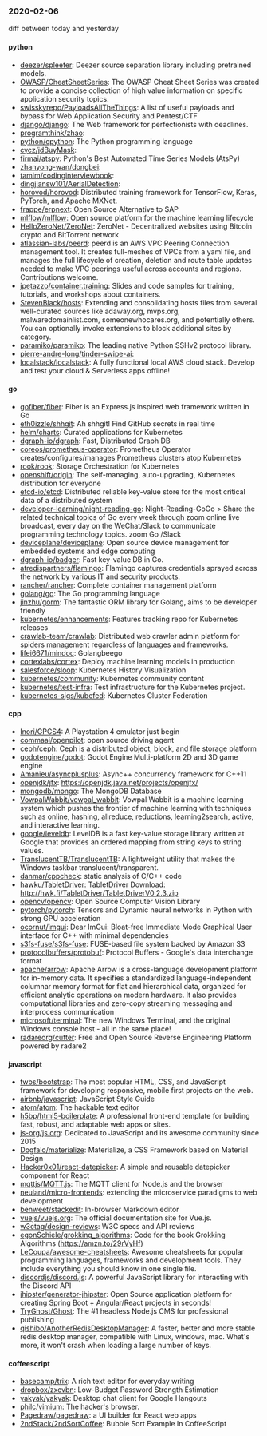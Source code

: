 ### 2020-02-06
diff between today and yesterday

#### python
* [deezer/spleeter](https://github.com/deezer/spleeter): Deezer source separation library including pretrained models.
* [OWASP/CheatSheetSeries](https://github.com/OWASP/CheatSheetSeries): The OWASP Cheat Sheet Series was created to provide a concise collection of high value information on specific application security topics.
* [swisskyrepo/PayloadsAllTheThings](https://github.com/swisskyrepo/PayloadsAllTheThings): A list of useful payloads and bypass for Web Application Security and Pentest/CTF
* [django/django](https://github.com/django/django): The Web framework for perfectionists with deadlines.
* [programthink/zhao](https://github.com/programthink/zhao): 
* [python/cpython](https://github.com/python/cpython): The Python programming language
* [cycz/jdBuyMask](https://github.com/cycz/jdBuyMask): 
* [firmai/atspy](https://github.com/firmai/atspy): Python's Best Automated Time Series Models (AtsPy)
* [zhanyong-wan/dongbei](https://github.com/zhanyong-wan/dongbei): 
* [tamim/codinginterviewbook](https://github.com/tamim/codinginterviewbook):      
* [dingjiansw101/AerialDetection](https://github.com/dingjiansw101/AerialDetection): 
* [horovod/horovod](https://github.com/horovod/horovod): Distributed training framework for TensorFlow, Keras, PyTorch, and Apache MXNet.
* [frappe/erpnext](https://github.com/frappe/erpnext): Open Source Alternative to SAP
* [mlflow/mlflow](https://github.com/mlflow/mlflow): Open source platform for the machine learning lifecycle
* [HelloZeroNet/ZeroNet](https://github.com/HelloZeroNet/ZeroNet): ZeroNet - Decentralized websites using Bitcoin crypto and BitTorrent network
* [atlassian-labs/peerd](https://github.com/atlassian-labs/peerd): peerd is an AWS VPC Peering Connection management tool. It creates full-meshes of VPCs from a yaml file, and manages the full lifecycle of creation, deletion and route table updates needed to make VPC peerings useful across accounts and regions. Contributions welcome.
* [jpetazzo/container.training](https://github.com/jpetazzo/container.training): Slides and code samples for training, tutorials, and workshops about containers.
* [StevenBlack/hosts](https://github.com/StevenBlack/hosts): Extending and consolidating hosts files from several well-curated sources like adaway.org, mvps.org, malwaredomainlist.com, someonewhocares.org, and potentially others. You can optionally invoke extensions to block additional sites by category.
* [paramiko/paramiko](https://github.com/paramiko/paramiko): The leading native Python SSHv2 protocol library.
* [pierre-andre-long/tinder-swipe-ai](https://github.com/pierre-andre-long/tinder-swipe-ai): 
* [localstack/localstack](https://github.com/localstack/localstack):  A fully functional local AWS cloud stack. Develop and test your cloud & Serverless apps offline!

#### go
* [gofiber/fiber](https://github.com/gofiber/fiber):  Fiber is an Express.js inspired web framework written in Go 
* [eth0izzle/shhgit](https://github.com/eth0izzle/shhgit): Ah shhgit! Find GitHub secrets in real time
* [helm/charts](https://github.com/helm/charts): Curated applications for Kubernetes
* [dgraph-io/dgraph](https://github.com/dgraph-io/dgraph): Fast, Distributed Graph DB
* [coreos/prometheus-operator](https://github.com/coreos/prometheus-operator): Prometheus Operator creates/configures/manages Prometheus clusters atop Kubernetes
* [rook/rook](https://github.com/rook/rook): Storage Orchestration for Kubernetes
* [openshift/origin](https://github.com/openshift/origin): The self-managing, auto-upgrading, Kubernetes distribution for everyone
* [etcd-io/etcd](https://github.com/etcd-io/etcd): Distributed reliable key-value store for the most critical data of a distributed system
* [developer-learning/night-reading-go](https://github.com/developer-learning/night-reading-go): Night-Reading-GoGo  > Share the related technical topics of Go every week through zoom online live broadcast, every day on the WeChat/Slack to communicate programming technology topics.  zoom  Go /Slack 
* [deviceplane/deviceplane](https://github.com/deviceplane/deviceplane): Open source device management for embedded systems and edge computing
* [dgraph-io/badger](https://github.com/dgraph-io/badger): Fast key-value DB in Go.
* [atredispartners/flamingo](https://github.com/atredispartners/flamingo): Flamingo captures credentials sprayed across the network by various IT and security products.
* [rancher/rancher](https://github.com/rancher/rancher): Complete container management platform
* [golang/go](https://github.com/golang/go): The Go programming language
* [jinzhu/gorm](https://github.com/jinzhu/gorm): The fantastic ORM library for Golang, aims to be developer friendly
* [kubernetes/enhancements](https://github.com/kubernetes/enhancements): Features tracking repo for Kubernetes releases
* [crawlab-team/crawlab](https://github.com/crawlab-team/crawlab): Distributed web crawler admin platform for spiders management regardless of languages and frameworks.
* [lifei6671/mindoc](https://github.com/lifei6671/mindoc): Golangbeego
* [cortexlabs/cortex](https://github.com/cortexlabs/cortex): Deploy machine learning models in production
* [salesforce/sloop](https://github.com/salesforce/sloop): Kubernetes History Visualization
* [kubernetes/community](https://github.com/kubernetes/community): Kubernetes community content
* [kubernetes/test-infra](https://github.com/kubernetes/test-infra): Test infrastructure for the Kubernetes project.
* [kubernetes-sigs/kubefed](https://github.com/kubernetes-sigs/kubefed): Kubernetes Cluster Federation

#### cpp
* [Inori/GPCS4](https://github.com/Inori/GPCS4): A Playstation 4 emulator just begin
* [commaai/openpilot](https://github.com/commaai/openpilot): open source driving agent
* [ceph/ceph](https://github.com/ceph/ceph): Ceph is a distributed object, block, and file storage platform
* [godotengine/godot](https://github.com/godotengine/godot): Godot Engine  Multi-platform 2D and 3D game engine
* [Amanieu/asyncplusplus](https://github.com/Amanieu/asyncplusplus): Async++ concurrency framework for C++11
* [openjdk/jfx](https://github.com/openjdk/jfx): https://openjdk.java.net/projects/openjfx/
* [mongodb/mongo](https://github.com/mongodb/mongo): The MongoDB Database
* [VowpalWabbit/vowpal_wabbit](https://github.com/VowpalWabbit/vowpal_wabbit): Vowpal Wabbit is a machine learning system which pushes the frontier of machine learning with techniques such as online, hashing, allreduce, reductions, learning2search, active, and interactive learning.
* [google/leveldb](https://github.com/google/leveldb): LevelDB is a fast key-value storage library written at Google that provides an ordered mapping from string keys to string values.
* [TranslucentTB/TranslucentTB](https://github.com/TranslucentTB/TranslucentTB): A lightweight utility that makes the Windows taskbar translucent/transparent.
* [danmar/cppcheck](https://github.com/danmar/cppcheck): static analysis of C/C++ code
* [hawku/TabletDriver](https://github.com/hawku/TabletDriver): TabletDriver Download: http://hwk.fi/TabletDriver/TabletDriverV0.2.3.zip
* [opencv/opencv](https://github.com/opencv/opencv): Open Source Computer Vision Library
* [pytorch/pytorch](https://github.com/pytorch/pytorch): Tensors and Dynamic neural networks in Python with strong GPU acceleration
* [ocornut/imgui](https://github.com/ocornut/imgui): Dear ImGui: Bloat-free Immediate Mode Graphical User interface for C++ with minimal dependencies
* [s3fs-fuse/s3fs-fuse](https://github.com/s3fs-fuse/s3fs-fuse): FUSE-based file system backed by Amazon S3
* [protocolbuffers/protobuf](https://github.com/protocolbuffers/protobuf): Protocol Buffers - Google's data interchange format
* [apache/arrow](https://github.com/apache/arrow): Apache Arrow is a cross-language development platform for in-memory data. It specifies a standardized language-independent columnar memory format for flat and hierarchical data, organized for efficient analytic operations on modern hardware. It also provides computational libraries and zero-copy streaming messaging and interprocess communication
* [microsoft/terminal](https://github.com/microsoft/terminal): The new Windows Terminal, and the original Windows console host - all in the same place!
* [radareorg/cutter](https://github.com/radareorg/cutter): Free and Open Source Reverse Engineering Platform powered by radare2

#### javascript
* [twbs/bootstrap](https://github.com/twbs/bootstrap): The most popular HTML, CSS, and JavaScript framework for developing responsive, mobile first projects on the web.
* [airbnb/javascript](https://github.com/airbnb/javascript): JavaScript Style Guide
* [atom/atom](https://github.com/atom/atom): The hackable text editor
* [h5bp/html5-boilerplate](https://github.com/h5bp/html5-boilerplate): A professional front-end template for building fast, robust, and adaptable web apps or sites.
* [js-org/js.org](https://github.com/js-org/js.org): Dedicated to JavaScript and its awesome community since 2015
* [Dogfalo/materialize](https://github.com/Dogfalo/materialize): Materialize, a CSS Framework based on Material Design
* [Hacker0x01/react-datepicker](https://github.com/Hacker0x01/react-datepicker): A simple and reusable datepicker component for React
* [mqttjs/MQTT.js](https://github.com/mqttjs/MQTT.js): The MQTT client for Node.js and the browser
* [neuland/micro-frontends](https://github.com/neuland/micro-frontends): extending the microservice paradigms to web development
* [benweet/stackedit](https://github.com/benweet/stackedit): In-browser Markdown editor
* [vuejs/vuejs.org](https://github.com/vuejs/vuejs.org):  The official documentation site for Vue.js.
* [w3ctag/design-reviews](https://github.com/w3ctag/design-reviews): W3C specs and API reviews
* [egonSchiele/grokking_algorithms](https://github.com/egonSchiele/grokking_algorithms): Code for the book Grokking Algorithms (https://amzn.to/29rVyHf)
* [LeCoupa/awesome-cheatsheets](https://github.com/LeCoupa/awesome-cheatsheets):  Awesome cheatsheets for popular programming languages, frameworks and development tools. They include everything you should know in one single file.
* [discordjs/discord.js](https://github.com/discordjs/discord.js): A powerful JavaScript library for interacting with the Discord API
* [jhipster/generator-jhipster](https://github.com/jhipster/generator-jhipster): Open Source application platform for creating Spring Boot + Angular/React projects in seconds!
* [TryGhost/Ghost](https://github.com/TryGhost/Ghost):  The #1 headless Node.js CMS for professional publishing
* [qishibo/AnotherRedisDesktopManager](https://github.com/qishibo/AnotherRedisDesktopManager): A faster, better and more stable redis desktop manager, compatible with Linux, windows, mac. What's more, it won't crash when loading a large number of keys.

#### coffeescript
* [basecamp/trix](https://github.com/basecamp/trix): A rich text editor for everyday writing
* [dropbox/zxcvbn](https://github.com/dropbox/zxcvbn): Low-Budget Password Strength Estimation
* [yakyak/yakyak](https://github.com/yakyak/yakyak): Desktop chat client for Google Hangouts
* [philc/vimium](https://github.com/philc/vimium): The hacker's browser.
* [Pagedraw/pagedraw](https://github.com/Pagedraw/pagedraw): a UI builder for React web apps
* [2ndStack/2ndSortCoffee](https://github.com/2ndStack/2ndSortCoffee): Bubble Sort Example In CoffeeScript

